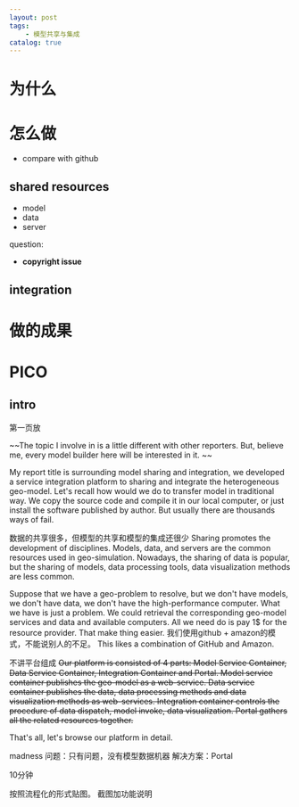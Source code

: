 ```yaml
---
layout: post
tags: 
    - 模型共享与集成
catalog: true
---
```



# 为什么

# 怎么做

- compare with github

## shared resources

- model
- data
- server

question: 

- **copyright issue**

## integration

# 做的成果

# PICO

## intro

第一页放

~~The topic I involve in is a little different with other reporters. But, believe me, every model builder here will be interested in it. ~~

My report title is surrounding model sharing and integration, we developed a service integration platform to sharing and integrate the heterogeneous geo-model. Let's recall how would we do to transfer model in traditional way. We copy the source code and compile it in our local computer, or just install the software published by author. But usually there are thousands ways of fail. 

数据的共享很多，但模型的共享和模型的集成还很少
Sharing promotes the development of disciplines. Models, data, and servers are the common resources used in geo-simulation. Nowadays, the sharing of data is popular, but the sharing of models, data processing tools, data visualization methods are less common.

Suppose that we have a geo-problem to resolve, but we don't have models, we don't have data, we don't have the high-performance computer. What we have is just a problem. We could retrieval the corresponding geo-model services and data and available computers. All we need do is pay 1$ for the resource provider. That make thing easier.
我们使用github + amazon的模式，不能说别人的不足。
This likes a combination of GitHub and Amazon. 

不讲平台组成
~~Our platform is consisted of 4 parts: Model Service Container, Data Service Container, Integration Container and Portal. 
Model service container publishes the geo-model as a web-service.
Data service container publishes the data, data processing methods and data visualization methods as web-services.
Integration container controls the procedure of data dispatch, model invoke, data visualization.
Portal gathers all the related resources together.~~

That's all, let's browse our platform in detail.


madness
问题：只有问题，没有模型数据机器
解决方案：Portal

10分钟

按照流程化的形式贴图。
截图加功能说明
